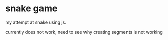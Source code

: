 # snake game

my attempt at snake using js.

currently does not work, need to see why creating segments is not working
